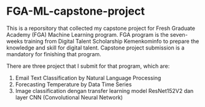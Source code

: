 # FGA-ML-capstone-project

This is a reporsitory that collected my capstone project for Fresh Graduate Academy (FGA) Machine Learning program. FGA program is the seven-weeks training from Digital Talent Scholarship Kemenkominfo to prepare the knowledge and skill for digital talent. Capstone project submission is a mandatory for finishing that program. 

There are three project that I submit for that program, which are:
1. Email Text Classification by Natural Language Processing
2. Forecasting Temperature by Data Time Series
3. Image classification dengan transfer learning model ResNet152V2 dan layer CNN (Convolutional Neural Network)
